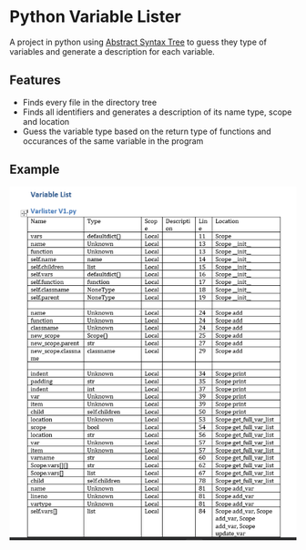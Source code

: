 # Python Variable Lister
A project in python using [Abstract Syntax Tree](https://docs.python.org/3/library/ast.html) to guess they type of variables and generate a description for each variable.

## Features
- Finds every file in the directory tree
- Finds all identifiers and generates a description of its name type, scope and location
- Guess the variable type based on the return type of functions and occurances of the same variable in the program

## Example
![alt text](Variable_list.png)
